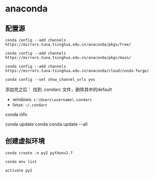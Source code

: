 # anaconda

## 配置源

`conda config --add channels https://mirrors.tuna.tsinghua.edu.cn/anaconda/pkgs/free/`

`conda config --add channels https://mirrors.tuna.tsinghua.edu.cn/anaconda/pkgs/main/`

`conda config --add channels https://mirrors.tuna.tsinghua.edu.cn/anaconda/cloud/conda-forge/`

`conda config --set show_channel_urls yes`

添加完之后：
找到 .condarc 文件，删除其中的default

- windows: `c:\Users\username\.condarc`
- linux: `~/.condarc`

conda info

conda update conda
conda update --all

## 创建虚拟环境

`conda create -n py2 python=2.7`

`conda env list`

`activate py2`

